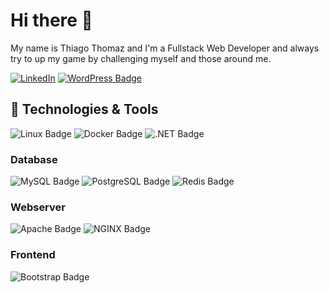 # Hi there 👋

My name is Thiago Thomaz and I'm a Fullstack Web Developer and always try to up my game by challenging myself and those around me.

[![LinkedIn](https://img.shields.io/badge/LinkedIn-0D61B8?style=flat&logo=linkedin&logoColor=white&color=0D61B8)](https://www.linkedin.com/in/thiago-thomaz-b575b063/)
[![WordPress Badge](https://img.shields.io/badge/WordPress-21759B?style=flat&logo=wordpress&logoColor=fff&style=for-the-badge)](https://thiagothomaz.com.br/)

## :wrench: Technologies & Tools


![Linux Badge](https://img.shields.io/badge/Linux-FCC624?logo=linux&logoColor=000&style=for-the-badge)
![Docker Badge](https://img.shields.io/badge/Docker-2496ED?logo=docker&logoColor=fff&style=for-the-badge)
![.NET Badge](https://img.shields.io/badge/.NET-512BD4?logo=dotnet&logoColor=fff&style=for-the-badge)

### Database
![MySQL Badge](https://img.shields.io/badge/MySQL-4479A1?logo=mysql&logoColor=fff&style=for-the-badge)
![PostgreSQL Badge](https://img.shields.io/badge/PostgreSQL-4169E1?logo=postgresql&logoColor=fff&style=for-the-badge)
![Redis Badge](https://img.shields.io/badge/Redis-FF4438?logo=redis&logoColor=fff&style=for-the-badge)

### Webserver
![Apache Badge](https://img.shields.io/badge/Apache-D22128?logo=apache&logoColor=fff&style=for-the-badge)
![NGINX Badge](https://img.shields.io/badge/NGINX-009639?logo=nginx&logoColor=fff&style=for-the-badge)

### Frontend
![Bootstrap Badge](https://img.shields.io/badge/Bootstrap-7952B3?logo=bootstrap&logoColor=fff&style=for-the-badge)
